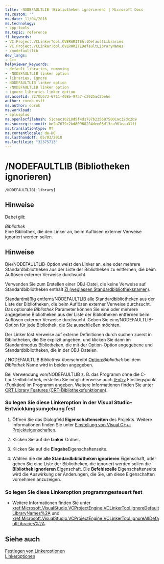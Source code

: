 ```yaml
---
title: -NODEFAULTLIB (Bibliotheken ignorieren) | Microsoft Docs
ms.custom: ''
ms.date: 11/04/2016
ms.technology:
- cpp-tools
ms.topic: reference
f1_keywords:
- VC.Project.VCLinkerTool.OVERWRITEAllDefaultLibraries
- VC.Project.VCLinkerTool.OVERWRITEDefaultLibraryNames
- /nodefaultlib
dev_langs:
- C++
helpviewer_keywords:
- default libraries, removing
- -NODEFAULTLIB linker option
- libraries, ignore
- NODEFAULTLIB linker option
- /NODEFAULTLIB linker option
- ignore libraries linker option
ms.assetid: 7270b673-6711-468e-97a7-c2925ac2be6e
author: corob-msft
ms.author: corob
ms.workload:
- cplusplus
ms.openlocfilehash: 51caac10218d5f4d1787b2256875001ac32dc2b9
ms.sourcegitcommit: be2a7679c2bd80968204dee03d13ca961eaa31ff
ms.translationtype: MT
ms.contentlocale: de-DE
ms.lasthandoff: 05/03/2018
ms.locfileid: "32375713"
---
```

# <a name="nodefaultlib-ignore-libraries"></a>/NODEFAULTLIB (Bibliotheken ignorieren)
```  
/NODEFAULTLIB[:library]   
```  
  
## <a name="remarks"></a>Hinweise  
 Dabei gilt:  
  
 *Bibliothek*  
 Eine Bibliothek, die den Linker an, beim Auflösen externer Verweise ignoriert werden sollen.  
  
## <a name="remarks"></a>Hinweise  
 Die/NODEFAULTLIB-Option weist den Linker an, eine oder mehrere Standardbibliotheken aus der Liste der Bibliotheken zu entfernen, die beim Auflösen externer Verweise durchsucht.  
  
 Verwenden Sie zum Erstellen einer OBJ-Datei, die keine Verweise auf Standardbibliotheken enthält [Zl (weglassen Standardbibliotheksnamen)](../../build/reference/zl-omit-default-library-name.md).  
  
 Standardmäßig entfernt/NODEFAULTLIB alle Standardbibliotheken aus der Liste der Bibliotheken, die beim Auflösen externer Verweise durchsucht. Das optionale *Bibliothek* Parameter können Sie eine oder mehrere angegebene Bibliotheken aus der Liste der Bibliotheken entfernen beim Auflösen externer Verweise durchsucht. Geben Sie eine/NODEFAULTLIB-Option für jede Bibliothek, die Sie ausschließen möchten.  
  
 Der Linker löst Verweise auf externe Definitionen durch suchen zuerst in Bibliotheken, die Sie explizit angeben, und klicken Sie dann im Standardmodus Bibliotheken, die mit der Option-Option angegebene und Standardbibliotheken, die in der OBJ-Dateien.  
  
 / NODEFAULTLIB:*Bibliothek* überschreibt [Option:](../../build/reference/defaultlib-specify-default-library.md)*Bibliothek* bei dem *Bibliothek* Name wird in beiden angegeben.  
  
 Bei Verwendung von/NODEFAULTLIB z. B. das Programm ohne die C-Laufzeitbibliothek, erstellen Sie möglicherweise auch [/Entry](../../build/reference/entry-entry-point-symbol.md) Einstiegspunkt (Funktion) im Programm angeben. Weitere Informationen finden Sie unter [CRT Library Features (CRT-Bibliotheksfunktionen)](../../c-runtime-library/crt-library-features.md).  
  
### <a name="to-set-this-linker-option-in-the-visual-studio-development-environment"></a>So legen Sie diese Linkeroption in der Visual Studio-Entwicklungsumgebung fest  
  
1.  Öffnen Sie das Dialogfeld **Eigenschaftenseiten** des Projekts. Weitere Informationen finden Sie unter [Einstellung von Visual C++-Projekteigenschaften](../../ide/working-with-project-properties.md).  
  
2.  Klicken Sie auf die **Linker** Ordner.  
  
3.  Klicken Sie auf die **Eingabe**Eigenschaftenseite.  
  
4.  Wählen Sie die **alle Standardbibliotheken ignorieren** Eigenschaft, oder geben Sie eine Liste der Bibliotheken, die ignoriert werden sollen die **Bibliothek ignorieren** Eigenschaft. Die **Befehlszeile** Eigenschaftenseite wird die Auswirkung der Änderungen, die Sie, um diese Eigenschaften vornehmen anzuzeigen.  
  
### <a name="to-set-this-linker-option-programmatically"></a>So legen Sie diese Linkeroption programmgesteuert fest  
  
-   Weitere Informationen finden Sie unter <xref:Microsoft.VisualStudio.VCProjectEngine.VCLinkerTool.IgnoreDefaultLibraryNames%2A> und <xref:Microsoft.VisualStudio.VCProjectEngine.VCLinkerTool.IgnoreAllDefaultLibraries%2A>.  
  
## <a name="see-also"></a>Siehe auch  
 [Festlegen von Linkeroptionen](../../build/reference/setting-linker-options.md)   
 [Linkeroptionen](../../build/reference/linker-options.md)